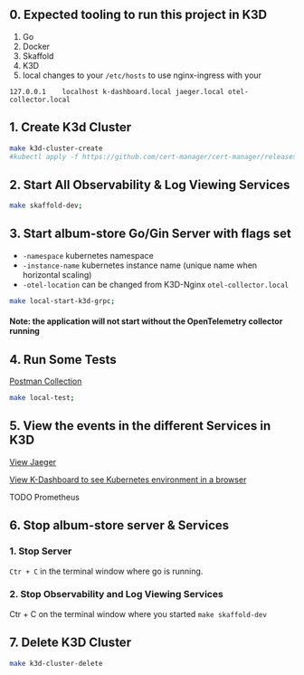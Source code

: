 ## 0. Expected tooling to run this project in K3D

1. Go
2. Docker 
3. Skaffold
4. K3D 
5. local changes to your `/etc/hosts` to use nginx-ingress with your  

```127.0.0.1	localhost k-dashboard.local jaeger.local otel-collector.local```

## 1. Create K3d Cluster

```bash
make k3d-cluster-create
#kubectl apply -f https://github.com/cert-manager/cert-manager/releases/download/v1.10.1/cert-manager.yaml;
```

## 2. Start All Observability & Log Viewing Services
 
```bash
make skaffold-dev;
```

## 3. Start album-store Go/Gin Server with flags set

* `-namespace` kubernetes namespace 
* `-instance-name` kubernetes instance name (unique name when horizontal scaling)
* `-otel-location` can be changed from K3D-Nginx `otel-collector.local`

```bash
make local-start-k3d-grpc;
```

#### Note: the application will not start without the OpenTelemetry collector running

## 4. Run Some Tests

[Postman Collection](../test/Album-Store.postman_collection.json)

```bash
make local-test;
```

## 5. View the events in the different Services in K3D

[View Jaeger](http://jaeger.local:8070/search?limit=20&service=album-store)

[View K-Dashboard to see Kubernetes environment in a browser](http://k-dashboard:8070/)

TODO Prometheus 

## 6. Stop album-store server & Services  

### 1. Stop Server

`Ctr + C` in the terminal window where go is running. 

### 2. Stop Observability and Log Viewing Services

Ctr + C on the terminal window where you started `make skaffold-dev`

## 7. Delete K3D Cluster

```bash
make k3d-cluster-delete
```
